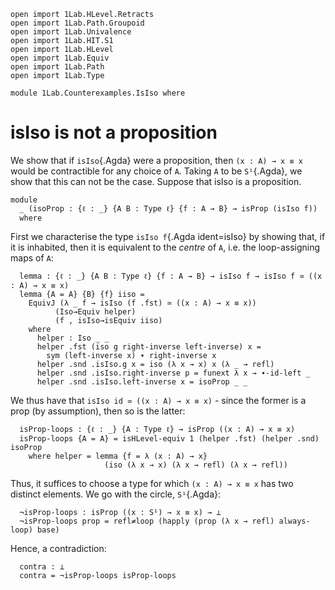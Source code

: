 ```
open import 1Lab.HLevel.Retracts
open import 1Lab.Path.Groupoid
open import 1Lab.Univalence
open import 1Lab.HIT.S1
open import 1Lab.HLevel
open import 1Lab.Equiv
open import 1Lab.Path
open import 1Lab.Type

module 1Lab.Counterexamples.IsIso where
```

# isIso is not a proposition

We show that if `isIso`{.Agda} were a proposition, then `(x : A) → x ≡
x` would be contractible for any choice of `A`. Taking `A` to be
`S¹`{.Agda}, we show that this can not be the case. Suppose that isIso is a proposition.

```
module
  _ (isoProp : {ℓ : _} {A B : Type ℓ} {f : A → B} → isProp (isIso f))
  where
```

First we characterise the type `isIso f`{.Agda ident=isIso} by showing
that, if it is inhabited, then it is equivalent to the _centre_ of `A`,
i.e. the loop-assigning maps of `A`:

```
  lemma : {ℓ : _} {A B : Type ℓ} {f : A → B} → isIso f → isIso f ≃ ((x : A) → x ≡ x)
  lemma {A = A} {B} {f} iiso = 
    EquivJ (λ _ f → isIso (f .fst) ≃ ((x : A) → x ≡ x))
          (Iso→Equiv helper)
          (f , isIso→isEquiv iiso)
    where
      helper : Iso _ _
      helper .fst (iso g right-inverse left-inverse) x =
        sym (left-inverse x) ∙ right-inverse x
      helper .snd .isIso.g x = iso (λ x → x) x (λ _ → refl)
      helper .snd .isIso.right-inverse p = funext λ x → ∙-id-left _
      helper .snd .isIso.left-inverse x = isoProp _ _
```

We thus have that `isIso id ≃ ((x : A) → x ≡ x)` - since the former is a
prop (by assumption), then so is the latter:

```
  isProp-loops : {ℓ : _} {A : Type ℓ} → isProp ((x : A) → x ≡ x)
  isProp-loops {A = A} = isHLevel-equiv 1 (helper .fst) (helper .snd) isoProp
    where helper = lemma {f = λ (x : A) → x}
                     (iso (λ x → x) (λ x → refl) (λ x → refl))
```

Thus, it suffices to choose a type for which `(x : A) → x ≡ x` has two
distinct elements. We go with the circle, `S¹`{.Agda}:

```
  ¬isProp-loops : isProp ((x : S¹) → x ≡ x) → ⊥
  ¬isProp-loops prop = refl≠loop (happly (prop (λ x → refl) always-loop) base)
```

Hence, a contradiction:

```
  contra : ⊥
  contra = ¬isProp-loops isProp-loops
```